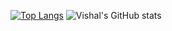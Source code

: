 [![Top Langs](https://github-readme-stats.vercel.app/api/top-langs/?username=vishus12)](https://github.com/vishus12/github-readme-stats)
![Vishal's GitHub stats](https://github-readme-stats.vercel.app/api?username=vishus12&show_icons=true&theme=radical)
